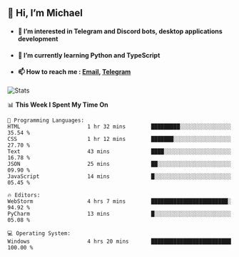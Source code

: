 ## 👋 Hi, I’m Michael
- #### 👀 I’m interested in Telegram and Discord bots, desktop applications development
- #### 🌱 I’m currently learning Python and TypeScript
- #### 📫 How to reach me : [Email](mailto:misha@kurapov.ru), [Telegram](https://t.me/mickr7)

![Stats](https://github-readme-stats.vercel.app/api?username=krpff&show_icons=true&theme=github_dark&hide_border=true&hide=issues&count_private=true&layout=compact)


<!--START_SECTION:waka-->
📊 **This Week I Spent My Time On** 

```text
💬 Programming Languages: 
HTML                     1 hr 32 mins        █████████░░░░░░░░░░░░░░░░   35.54 % 
CSS                      1 hr 12 mins        ███████░░░░░░░░░░░░░░░░░░   27.70 % 
Text                     43 mins             ████░░░░░░░░░░░░░░░░░░░░░   16.78 % 
JSON                     25 mins             ██░░░░░░░░░░░░░░░░░░░░░░░   09.90 % 
JavaScript               14 mins             █░░░░░░░░░░░░░░░░░░░░░░░░   05.45 % 

🔥 Editors: 
WebStorm                 4 hrs 7 mins        ████████████████████████░   94.92 % 
PyCharm                  13 mins             █░░░░░░░░░░░░░░░░░░░░░░░░   05.08 % 

💻 Operating System: 
Windows                  4 hrs 20 mins       █████████████████████████   100.00 % 
```


<!--END_SECTION:waka-->
